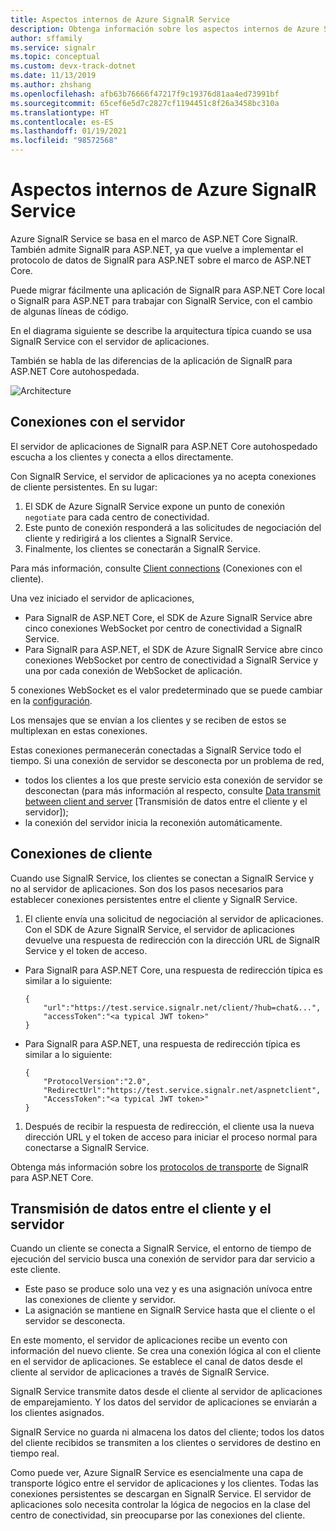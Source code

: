 ```yaml
---
title: Aspectos internos de Azure SignalR Service
description: Obtenga información sobre los aspectos internos de Azure SignalR Service, la arquitectura, las conexiones y cómo se transmiten los datos.
author: sffamily
ms.service: signalr
ms.topic: conceptual
ms.custom: devx-track-dotnet
ms.date: 11/13/2019
ms.author: zhshang
ms.openlocfilehash: afb63b76666f47217f9c19376d81aa4ed73991bf
ms.sourcegitcommit: 65cef6e5d7c2827cf1194451c8f26a3458bc310a
ms.translationtype: HT
ms.contentlocale: es-ES
ms.lasthandoff: 01/19/2021
ms.locfileid: "98572568"
---
```

# <a name="azure-signalr-service-internals"></a>Aspectos internos de Azure SignalR Service

Azure SignalR Service se basa en el marco de ASP.NET Core SignalR. También admite SignalR para ASP.NET, ya que vuelve a implementar el protocolo de datos de SignalR para ASP.NET sobre el marco de ASP.NET Core.

Puede migrar fácilmente una aplicación de SignalR para ASP.NET Core local o SignalR para ASP.NET para trabajar con SignalR Service, con el cambio de algunas líneas de código.

En el diagrama siguiente se describe la arquitectura típica cuando se usa SignalR Service con el servidor de aplicaciones.

También se habla de las diferencias de la aplicación de SignalR para ASP.NET Core autohospedada.

![Architecture](./media/signalr-concept-internals/arch.png)

## <a name="server-connections"></a>Conexiones con el servidor

El servidor de aplicaciones de SignalR para ASP.NET Core autohospedado escucha a los clientes y conecta a ellos directamente.

Con SignalR Service, el servidor de aplicaciones ya no acepta conexiones de cliente persistentes. En su lugar:

1. El SDK de Azure SignalR Service expone un punto de conexión `negotiate` para cada centro de conectividad.
1. Este punto de conexión responderá a las solicitudes de negociación del cliente y redirigirá a los clientes a SignalR Service.
1. Finalmente, los clientes se conectarán a SignalR Service.

Para más información, consulte [Client connections](#client-connections) (Conexiones con el cliente).

Una vez iniciado el servidor de aplicaciones, 
- Para SignalR de ASP.NET Core, el SDK de Azure SignalR Service abre cinco conexiones WebSocket por centro de conectividad a SignalR Service. 
- Para SignalR para ASP.NET, el SDK de Azure SignalR Service abre cinco conexiones WebSocket por centro de conectividad a SignalR Service y una por cada conexión de WebSocket de aplicación.

5 conexiones WebSocket es el valor predeterminado que se puede cambiar en la [configuración](https://github.com/Azure/azure-signalr/blob/dev/docs/run-asp-net-core.md#connectioncount).

Los mensajes que se envían a los clientes y se reciben de estos se multiplexan en estas conexiones.

Estas conexiones permanecerán conectadas a SignalR Service todo el tiempo. Si una conexión de servidor se desconecta por un problema de red,
- todos los clientes a los que preste servicio esta conexión de servidor se desconectan (para más información al respecto, consulte [Data transmit between client and server](#data-transmit-between-client-and-server) [Transmisión de datos entre el cliente y el servidor]);
- la conexión del servidor inicia la reconexión automáticamente.

## <a name="client-connections"></a>Conexiones de cliente

Cuando use SignalR Service, los clientes se conectan a SignalR Service y no al servidor de aplicaciones.
Son dos los pasos necesarios para establecer conexiones persistentes entre el cliente y SignalR Service.

1. El cliente envía una solicitud de negociación al servidor de aplicaciones. Con el SDK de Azure SignalR Service, el servidor de aplicaciones devuelve una respuesta de redirección con la dirección URL de SignalR Service y el token de acceso.

- Para SignalR para ASP.NET Core, una respuesta de redirección típica es similar a lo siguiente:
    ```
    {
        "url":"https://test.service.signalr.net/client/?hub=chat&...",
        "accessToken":"<a typical JWT token>"
    }
    ```
- Para SignalR para ASP.NET, una respuesta de redirección típica es similar a lo siguiente:
    ```
    {
        "ProtocolVersion":"2.0",
        "RedirectUrl":"https://test.service.signalr.net/aspnetclient",
        "AccessToken":"<a typical JWT token>"
    }
    ```

1. Después de recibir la respuesta de redirección, el cliente usa la nueva dirección URL y el token de acceso para iniciar el proceso normal para conectarse a SignalR Service.

Obtenga más información sobre los [protocolos de transporte](https://github.com/aspnet/SignalR/blob/release/2.2/specs/TransportProtocols.md) de SignalR para ASP.NET Core.

## <a name="data-transmit-between-client-and-server"></a>Transmisión de datos entre el cliente y el servidor

Cuando un cliente se conecta a SignalR Service, el entorno de tiempo de ejecución del servicio busca una conexión de servidor para dar servicio a este cliente.
- Este paso se produce solo una vez y es una asignación unívoca entre las conexiones de cliente y servidor.
- La asignación se mantiene en SignalR Service hasta que el cliente o el servidor se desconecta.

En este momento, el servidor de aplicaciones recibe un evento con información del nuevo cliente. Se crea una conexión lógica al con el cliente en el servidor de aplicaciones. Se establece el canal de datos desde el cliente al servidor de aplicaciones a través de SignalR Service.

SignalR Service transmite datos desde el cliente al servidor de aplicaciones de emparejamiento. Y los datos del servidor de aplicaciones se enviarán a los clientes asignados.

SignalR Service no guarda ni almacena los datos del cliente; todos los datos del cliente recibidos se transmiten a los clientes o servidores de destino en tiempo real.

Como puede ver, Azure SignalR Service es esencialmente una capa de transporte lógico entre el servidor de aplicaciones y los clientes. Todas las conexiones persistentes se descargan en SignalR Service.
El servidor de aplicaciones solo necesita controlar la lógica de negocios en la clase del centro de conectividad, sin preocuparse por las conexiones del cliente.
